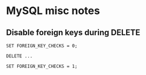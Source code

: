 # MySQL misc notes

## Disable foreign keys during DELETE

```
SET FOREIGN_KEY_CHECKS = 0;
 
DELETE ...

SET FOREIGN_KEY_CHECKS = 1;
```
